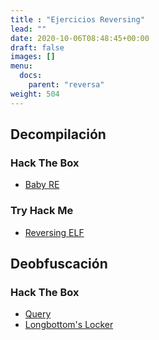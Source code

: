 ```yaml
---
title : "Ejercicios Reversing"
lead: ""
date: 2020-10-06T08:48:45+00:00
draft: false
images: []
menu:
  docs:
    parent: "reversa"
weight: 504
---
```


## Decompilación

### Hack The Box
* [Baby RE](https://app.hackthebox.eu/challenges/Baby-RE)

### Try Hack Me
* [Reversing ELF](https://tryhackme.com/room/reverselfiles)

## Deobfuscación

### Hack The Box
* [Query](https://app.hackthebox.eu/challenges/Query)
* [Longbottom's Locker](https://app.hackthebox.eu/challenges/Longbottom's-Locker)
